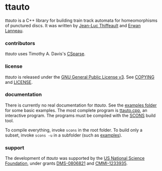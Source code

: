 # ttauto

*ttauto* is a C++ library for building train track automata for homeomorphisms of punctured discs.  It was written by [Jean-Luc Thiffeault][1] and [Erwan Lanneau][2].

### contributors

*ttauto* uses Timothy A. Davis's [CSparse][3].

### license

*ttauto* is released under the [GNU General Public License v3][4].  See [COPYING][5] and [LICENSE][6].

### documentation

There is currently no real documentation for *ttauto*.  See the [examples folder][7] for some basic examples.  The most complete program is [ttauto.cpp][8], an interactive program.  The programs must be compiled with the [SCONS][9] build tool.

To compile everything, invoke `scons` in the root folder.  To build only a subset, invoke `scons -u` in a subfolder (such as [examples][7]).

### support

The development of *ttauto* was supported by the [US National Science Foundation][10], under grants [DMS-0806821][11] and [CMMI-1233935][12].

[1]: http://www.math.wisc.edu/~jeanluc/
[2]: http://www-fourier.ujf-grenoble.fr/~lanneau/
[3]: http://www.suitesparse.com
[4]: http://www.gnu.org/licenses/gpl-3.0.html
[5]: http://github.com/jeanluct/ttauto/raw/master/COPYING
[6]: http://github.com/jeanluct/ttauto/raw/master/LICENSE
[7]: http://github.com/jeanluct/ttauto/raw/master/examples
[8]: http://github.com/jeanluct/ttauto/raw/master/examples/ttauto.cpp
[9]: http://www.scons.org
[10]: http://www.nsf.gov
[11]: http://www.nsf.gov/awardsearch/showAward?AWD_ID=0806821
[12]: http://www.nsf.gov/awardsearch/showAward?AWD_ID=1233935
